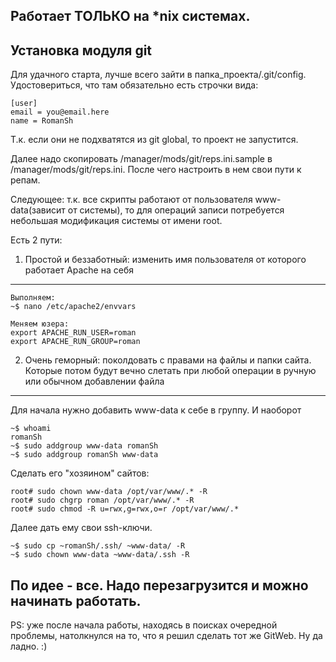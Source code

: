 Работает ТОЛЬКО на *nix системах.
-------------------

Установка модуля git
-------------------

Для удачного старта, лучше всего зайти в папка_проекта/.git/config. Удостовериться, что там обязательно есть строчки вида:
~~~
[user]
email = you@email.here
name = RomanSh
~~~ 
Т.к. если они не подхватятся из git global, то проект не запустится.

Далее надо скопировать /manager/mods/git/reps.ini.sample в /manager/mods/git/reps.ini. После чего настроить в нем свои пути к репам.

Следующее: т.к. все скрипты работают от пользователя www-data(зависит от системы), то для операций записи потребуется небольшая модификация системы от имени root.

Есть 2 пути: 

1. Простой и беззаботный: изменить имя пользователя от которого работает Apache на себя
---

~~~
Выполняем:
~$ nano /etc/apache2/envvars

Меняем юзера:
export APACHE_RUN_USER=roman
export APACHE_RUN_GROUP=roman
~~~

2. Очень геморный: поколдовать с правами на файлы и папки сайта. Которые потом будут вечно слетать при любой операции в ручную или обычном добавлении файла
---

Для начала нужно добавить www-data к себе в группу. И наоборот

~~~
~$ whoami
romanSh
~$ sudo addgroup www-data romanSh
~$ sudo addgroup romanSh www-data 
~~~

Сделать его "хозяином" сайтов:
~~~
root# sudo chown www-data /opt/var/www/.* -R
root# sudo chgrp roman /opt/var/www/.* -R
root# sudo chmod -R u=rwx,g=rwx,o=r /opt/var/www/.*
~~~

Далее дать ему свои ssh-ключи.
~~~
~$ sudo cp ~romanSh/.ssh/ ~www-data/ -R
~$ sudo chown www-data ~www-data/.ssh -R
~~~

По идее - все. Надо перезагрузится и можно начинать работать.
---


PS: уже после начала работы, находясь в поисках очередной проблемы, натолкнулся на то, что я решил сделать тот же GitWeb.
Ну да ладно.
:)
